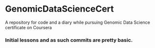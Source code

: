 # GenomicDataScienceCert
A repository for code and a diary while pursuing Genomic Data Science certificate on Coursera

### Initial lessons and as such commits are pretty basic.
